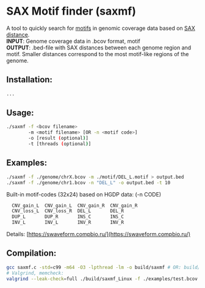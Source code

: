 # SAX Motif finder (saxmf)

A tool to quickly search for [motifs](https://swaveform.compbio.ru/) in genomic coverage data 
based on [SAX distance](https://jmotif.github.io/sax-vsm_site/morea/algorithm/SAX.html).  
**INPUT**: Genome coverage data in .bcov format, motif  
**OUTPUT**: .bed-file with SAX distances between each genome region and motif.
Smaller distances correspond to the most motif-like regions of the genome.

## Installation:
```bash
...
```

## Usage:
```bash
./saxmf -f <bcov filename>
        -m <motif filename> [OR -n <motif code>]
        -o [result (optional)]
        -t [threads (optional)]
```

## Examples:
```bash
./saxmf -f ./genome/chrX.bcov -m ./motif/DEL_L.motif > output.bed
./saxmf -f ./genome/chr1.bcov -n "DEL_L" -o output.bed -t 10
```

Built-in motif-codes (32x24) based on HGDP data: (-n CODE)
```bash
  CNV_gain_L  CNV_gain_L  CNV_gain_R  CNV_gain_R  
  CNV_loss_L  CNV_loss_R  DEL_L       DEL_R       
  DUP_L       DUP_R       INS_C       INS_C       
  INV_L       INV_L       INV_R       INV_R  
```

Details: [https://swaveform.compbio.ru/](https://swaveform.compbio.ru/)

## Compilation:
```bash
gcc saxmf.c -std=c99 -m64 -O3 -lpthread -lm -o build/saxmf # OR: build/saxmf_$(uname)
# Valgrind, memcheck:
valgrind --leak-check=full ./build/saxmf_Linux -f ./examples/test.bcov -n DEL_L -o /tmp/output.bed -t 16
```
